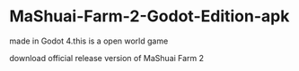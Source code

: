 # MaShuai-Farm-2-Godot-Edition-apk
made in Godot 4.this is a open world game 

download official release version of MaShuai Farm 2
